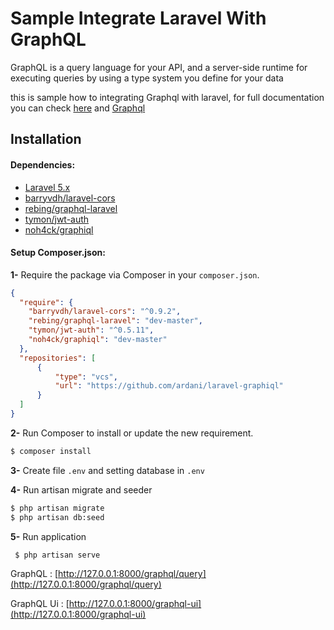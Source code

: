 # Sample Integrate Laravel With GraphQL
GraphQL is a query language for your API, and a server-side runtime for executing queries by using a type system you define for your data

this is sample how to integrating Graphql with laravel, for full documentation you can check
[here](https://github.com/rebing/graphql-laravel) and [Graphql](http://graphql.org/learn)

## Installation

#### Dependencies:
* [Laravel 5.x](https://github.com/laravel/laravel)
* [barryvdh/laravel-cors](https://github.com/barryvdh/laravel-cors)
* [rebing/graphql-laravel](https://github.com/rebing/graphql-laravel)
* [tymon/jwt-auth](https://github.com/tymondesigns/jwt-auth)
* [noh4ck/graphiql](https://github.com/noh4ck/laravel-graphiql)


#### Setup Composer.json:

**1-** Require the package via Composer in your `composer.json`.
```json
{
  "require": {
    "barryvdh/laravel-cors": "^0.9.2",
    "rebing/graphql-laravel": "dev-master",
    "tymon/jwt-auth": "^0.5.11",
    "noh4ck/graphiql": "dev-master"
  },
  "repositories": [
      {
          "type": "vcs",
          "url": "https://github.com/ardani/laravel-graphiql"
      }
  ]
}
```

**2-** Run Composer to install or update the new requirement.

```bash
$ composer install
```

**3-** Create file  `.env` and  setting database in `.env`
 
**4-** Run artisan migrate and seeder

 ```bash
 $ php artisan migrate
 $ php artisan db:seed
 ```
 
**5-** Run application

```bash
 $ php artisan serve
 ```
 
 GraphQL : [http://127.0.0.1:8000/graphql/query](http://127.0.0.1:8000/graphql/query)

 GraphQL Ui : [http://127.0.0.1:8000/graphql-ui](http://127.0.0.1:8000/graphql-ui)